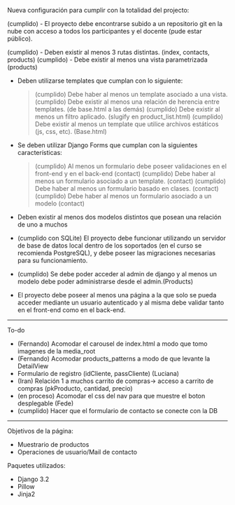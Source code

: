 Nueva configuración para cumplir con la totalidad del projecto:

(cumplido) - El proyecto debe encontrarse subido a un repositorio git en la nube con acceso a todos los participantes y el docente (pude estar público).

(cumplido) - Deben existir al menos 3 rutas distintas. (index, contacts, products)
(cumplido) - Debe existir al menos una vista parametrizada (products)
- Deben utilizarse templates que cumplan con lo siguiente:
    > (cumplido) Debe haber al menos un template asociado a una vista.
    > (cumplido) Debe existir al menos una relación de herencia entre templates. (de base.html a las demás)
    > (cumplido) Debe existir al menos un filtro aplicado. (slugify en product_list.html)
    > (cumplido) Debe existir al menos un template que utilice archivos estáticos (js, css, etc). (Base.html)

- Se deben utilizar Django Forms que cumplan con la siguientes características:
    > (cumplido) Al menos un formulario debe poseer validaciones en el front-end y en el back-end (contact)
    > (cumplido) Debe haber al menos un formulario asociado a un template. (contact)
    > (cumplido) Debe haber al menos un formulario basado en clases. (contact)
    > (cumplido) Debe haber al menos un formulario asociado a un modelo (contact)

- Deben existir al menos dos modelos distintos que posean una relación de uno a muchos  
- (cumplido con SQLite) El proyecto debe funcionar utilizando un servidor de base de datos local dentro de los soportados (en el curso se recomienda PostgreSQL), y debe poseer las migraciones necesarias para su funcionamiento. 
- (cumplido) Se debe poder acceder al admin de django y al menos un modelo debe poder administrarse desde el admin.(Products)
- El proyecto debe poseer al menos una página a la que solo se pueda acceder mediante un usuario autenticado y al misma debe validar tanto en el front-end como en el back-end.

--------------------------------------------------------------------------------------
To-do
- (Fernando) Acomodar el carousel de index.html a modo que tomo imagenes de la media_root
- (Fernando) Acomodar products_patterns a modo de que levante la DetailView
- Formulario de registro (idCliente, passCliente) (Luciana)
- (Iran) Relación 1 a muchos carrito de compras-> acceso a carrito de compras (pkProducto, cantidad, precio)
- (en proceso) Acomodar el css del nav para que muestre el boton desplegable (Fede)
- (cumplido) Hacer que el formulario de contacto se conecte con la DB

--------------------------------------------------------------------------------------
Objetivos de la página:
- Muestrario de productos
- Operaciones de usuario/Mail de contacto

Paquetes utilizados:
- Django 3.2
- Pillow
- Jinja2
